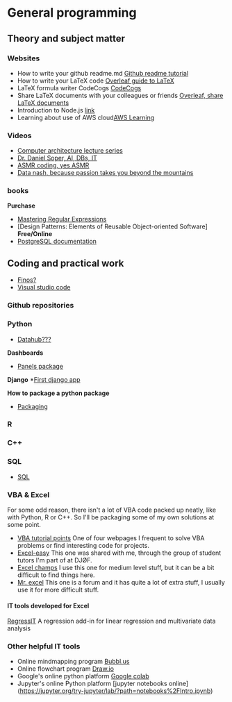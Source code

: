# General programming

## Theory and subject matter

### Websites
* How to write your github readme.md [Github readme tutorial](https://docs.github.com/en/get-started/writing-on-github/getting-started-with-writing-and-formatting-on-github/basic-writing-and-formatting-syntax)
* How to write your LaTeX code [Overleaf guide to LaTeX](https://www.overleaf.com/learn/latex/Learn_LaTeX_in_30_minutes)
* LaTeX formula writer CodeCogs [CodeCogs](https://editor.codecogs.com/)
* Share LaTeX documents with your colleagues or friends [Overleaf, share LaTeX documents](https://www.overleaf.com/home-2)
* Introduction to Node.js [link](https://nodejs.org/en/learn/getting-started/introduction-to-nodejs)
* Learning about use of AWS cloud[AWS Learning](https://aws.amazon.com/training/awsacademy/?nc2=h_ql_le_tc_ac)
  
### Videos

* [Computer architecture lecture series](https://www.youtube.com/playlist?list=PL5PHm2jkkXmi5CxxI7b3JCL1TWybTDtKq)
* [Dr. Daniel Soper, AI, DBs, IT](https://www.youtube.com/@DanielSoper/videos)
* [ASMR coding, yes ASMR](https://www.youtube.com/@ServetGulnaroglu)
* [Data nash, because passion takes you beyond the mountains](https://www.youtube.com/@datanash8200)

### books
**Purchase**
* [Mastering Regular Expressions](https://www.amazon.com/Mastering-Regular-Expressions-Jeffrey-Friedl/dp/0596528124/ref=sr_1_1?ie=UTF8&qid=1515871408&sr=8-1&keywords=mastering+regular+expressions)
* [Design Patterns: Elements of Reusable Object-oriented Software]
**Free/Online**
* [PostgreSQL documentation](https://www.postgresql.org/files/documentation/pdf/11/postgresql-11-A4.pdf?fbclid=IwAR0j65jL8TcWcbOX1lw2mtNGDjWJEyz4sJoKyoT6zjLzNd-SZ--fyvwLRl4)



## Coding and practical work
* [Finos?](https://github.com/finos/perspective)
* [Visual studio code](https://code.visualstudio.com/)


### Github repositories

### Python
* [Datahub???](https://github.com/brooklynrob/datahub)

**Dashboards**
* [Panels package](https://panel.holoviz.org/reference/templates/Bootstrap.html)


**Django**
*[First django app](https://docs.djangoproject.com/en/4.0/intro/tutorial01/)

**How to package a python package**
* [Packaging](https://packaging.python.org/en/latest/tutorials/packaging-projects/)

### R

### C++

### SQL
* [SQL](https://www.w3schools.com/sql/sql_join.asp)

### VBA & Excel
For some odd reason, there isn't a lot of VBA code packed up neatly, like with Python, R or C++. So I'll be packaging some of my own solutions at some point.
* [VBA tutorial points](https://www.tutorialspoint.com/vba/index.htm) One of four webpages I frequent to solve VBA problems or find interesting code for projects.
* [Excel-easy](https://www.excel-easy.com/vba.html) This one was shared with me, through the group of student tutors I'm part of at DJØF.
* [Excel champs](https://excelchamps.com/vba/) I use this one for medium level stuff, but it can be a bit difficult to find things here.
* [Mr. excel](https://www.mrexcel.com/board/) This one is a forum and it has quite a lot of extra stuff, I usually use it for more difficult stuff.

#### IT tools developed for Excel
[RegressIT](https://regressit.com/index.html)  A regression add-in for linear regression and multivariate data analysis

### Other helpful IT tools
* Online mindmapping program [Bubbl.us](https://bubbl.us/continue-editing)
* Online flowchart program [Draw.io](https://app.diagrams.net/)
* Google's online python platform [Google colab](https://colab.research.google.com/)
* Jupyter's online Python platform [jupyter notebooks online] (https://jupyter.org/try-jupyter/lab/?path=notebooks%2FIntro.ipynb)



